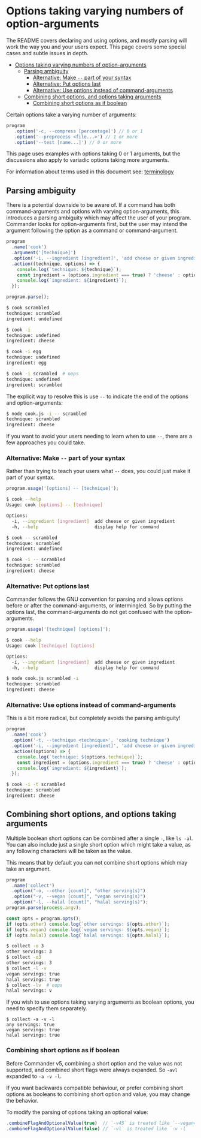 # Options taking varying numbers of option-arguments

The README covers declaring and using options, and mostly parsing will work the way you and your users expect. This page covers some special cases
and subtle issues in depth.

- [Options taking varying numbers of option-arguments](#options-taking-varying-numbers-of-option-arguments)
  - [Parsing ambiguity](#parsing-ambiguity)
    - [Alternative: Make  `--` part of your syntax](#alternative-make-----part-of-your-syntax)
    - [Alternative: Put options last](#alternative-put-options-last)
    - [Alternative: Use options instead of command-arguments](#alternative-use-options-instead-of-command-arguments)
  - [Combining short options, and options taking arguments](#combining-short-options-and-options-taking-arguments)
    - [Combining short options as if boolean](#combining-short-options-as-if-boolean)

Certain options take a varying number of arguments:

```js
program
   .option('-c, --compress [percentage]') // 0 or 1
   .option('--preprocess <file...>') // 1 or more
   .option('--test [name...]') // 0 or more
```

This page uses examples with options taking 0 or 1 arguments, but the discussions also apply to variadic options taking more arguments.

For information about terms used in this document see: [terminology](./terminology.md)

## Parsing ambiguity

There is a potential downside to be aware of. If a command has both
command-arguments and options with varying option-arguments, this introduces a parsing ambiguity which may affect the user of your program.
Commander looks for option-arguments first, but the user may
intend the argument following the option as a command or command-argument.

```js
program
  .name('cook')
  .argument('[technique]')
  .option('-i, --ingredient [ingredient]', 'add cheese or given ingredient')
  .action((technique, options) => {
    console.log(`technique: ${technique}`);
    const ingredient = (options.ingredient === true) ? 'cheese' : options.ingredient;
    console.log(`ingredient: ${ingredient}`);
  });

program.parse();
```

```sh
$ cook scrambled
technique: scrambled
ingredient: undefined

$ cook -i
technique: undefined
ingredient: cheese

$ cook -i egg
technique: undefined
ingredient: egg

$ cook -i scrambled  # oops
technique: undefined
ingredient: scrambled
```

The explicit way to resolve this is use `--` to indicate the end of the options and option-arguments:

```sh
$ node cook.js -i -- scrambled
technique: scrambled
ingredient: cheese
```

If you want to avoid your users needing to learn when to use `--`, there are a few approaches you could take.

### Alternative: Make  `--` part of your syntax

Rather than trying to teach your users what `--` does, you could just make it part of your syntax.

```js
program.usage('[options] -- [technique]');
```

```sh
$ cook --help
Usage: cook [options] -- [technique]

Options:
  -i, --ingredient [ingredient]  add cheese or given ingredient
  -h, --help                     display help for command

$ cook -- scrambled
technique: scrambled
ingredient: undefined

$ cook -i -- scrambled
technique: scrambled
ingredient: cheese
```

### Alternative: Put options last

Commander follows the GNU convention for parsing and allows options before or after the command-arguments, or intermingled.
So by putting the options last, the command-arguments do not get confused with the option-arguments.

```js
program.usage('[technique] [options]');
```

```sh
$ cook --help
Usage: cook [technique] [options]

Options:
  -i, --ingredient [ingredient]  add cheese or given ingredient
  -h, --help                     display help for command

$ node cook.js scrambled -i
technique: scrambled
ingredient: cheese
```

### Alternative: Use options instead of command-arguments

This is a bit more radical, but completely avoids the parsing ambiguity!

```js
program
  .name('cook')
  .option('-t, --technique <technique>', 'cooking technique')
  .option('-i, --ingredient [ingredient]', 'add cheese or given ingredient')
  .action((options) => {
    console.log(`technique: ${options.technique}`);
    const ingredient = (options.ingredient === true) ? 'cheese' : options.ingredient;
    console.log(`ingredient: ${ingredient}`);
  });
```

```sh
$ cook -i -t scrambled
technique: scrambled
ingredient: cheese
```

## Combining short options, and options taking arguments

Multiple boolean short options can be combined after a single `-`, like `ls -al`. You can also include just
a single short option which might take a value, as any following characters will
be taken as the value.

This means that by default you can not combine short options which may take an argument.

```js
program
  .name('collect')
  .option("-o, --other [count]", "other serving(s)")
  .option("-v, --vegan [count]", "vegan serving(s)")
  .option("-l, --halal [count]", "halal serving(s)");
program.parse(process.argv);

const opts = program.opts();
if (opts.other) console.log(`other servings: ${opts.other}`);
if (opts.vegan) console.log(`vegan servings: ${opts.vegan}`);
if (opts.halal) console.log(`halal servings: ${opts.halal}`);
```

```sh
$ collect -o 3
other servings: 3
$ collect -o3 
other servings: 3
$ collect -l -v
vegan servings: true
halal servings: true
$ collect -lv  # oops
halal servings: v
```

If you wish to use options taking varying arguments as boolean options, you need to specify them separately.

```
$ collect -a -v -l
any servings: true
vegan servings: true
halal servings: true
```

### Combining short options as if boolean

Before Commander v5, combining a short option and the value was not supported, and combined short flags were always expanded.
So `-avl` expanded to `-a -v -l`.

If you want backwards compatible behaviour, or prefer combining short options as booleans to combining short option and value, 
you may change the behavior.

To modify the parsing of options taking an optional value:

```js
.combineFlagAndOptionalValue(true)  // `-v45` is treated like `--vegan=45`, this is the default behaviour
.combineFlagAndOptionalValue(false) // `-vl` is treated like `-v -l`
```
